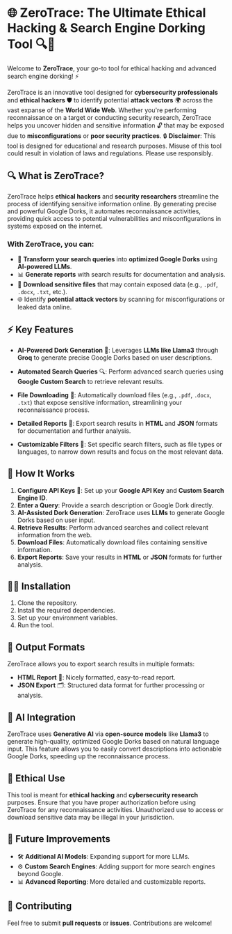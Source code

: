# 🌐 **ZeroTrace**: The Ultimate Ethical Hacking & Search Engine Dorking Tool 🔍🚀

Welcome to **ZeroTrace**, your go-to tool for ethical hacking and advanced search engine dorking! ⚡

ZeroTrace is an innovative tool designed for **cybersecurity professionals** and **ethical hackers** 🛡️ to identify potential **attack vectors** 🌍 across the vast expanse of the **World Wide Web**. Whether you're performing reconnaissance on a target or conducting security research, ZeroTrace helps you uncover hidden and sensitive information 🔓 that may be exposed due to **misconfigurations** or **poor security practices**.
🔒 **Disclaimer**: This tool is designed for educational and research purposes. Misuse of this tool could result in violation of laws and regulations. Please use responsibly.

## 🔍 **What is ZeroTrace?**

ZeroTrace helps **ethical hackers** and **security researchers** streamline the process of identifying sensitive information online. By generating precise and powerful Google Dorks, it automates reconnaissance activities, providing quick access to potential vulnerabilities and misconfigurations in systems exposed on the internet.

### With ZeroTrace, you can:
- 🔑 **Transform your search queries** into **optimized Google Dorks** using **AI-powered LLMs**.
- 📊 **Generate reports** with search results for documentation and analysis.
- 📂 **Download sensitive files** that may contain exposed data (e.g., `.pdf`, `.docx`, `.txt`, etc.).
- 🌐 Identify **potential attack vectors** by scanning for misconfigurations or leaked data online.

## ⚡ **Key Features**

- **AI-Powered Dork Generation** 🤖: Leverages **LLMs like Llama3** through **Groq** to generate precise Google Dorks based on user descriptions.
  
- **Automated Search Queries** 🔍: Perform advanced search queries using **Google Custom Search** to retrieve relevant results.

- **File Downloading** 💾: Automatically download files (e.g., `.pdf`, `.docx`, `.txt`) that expose sensitive information, streamlining your reconnaissance process.

- **Detailed Reports** 📝: Export search results in **HTML** and **JSON** formats for documentation and further analysis.

- **Customizable Filters** 🔧: Set specific search filters, such as file types or languages, to narrow down results and focus on the most relevant data.

## 🚀 **How It Works**

1. **Configure API Keys** 🔐: Set up your **Google API Key** and **Custom Search Engine ID**.
2. **Enter a Query**: Provide a search description or Google Dork directly.
3. **AI-Assisted Dork Generation**: ZeroTrace uses **LLMs** to generate Google Dorks based on user input.
4. **Retrieve Results**: Perform advanced searches and collect relevant information from the web.
5. **Download Files**: Automatically download files containing sensitive information.
6. **Export Reports**: Save your results in **HTML** or **JSON** formats for further analysis.

## 🧑‍💻 **Installation**

1. Clone the repository.
2. Install the required dependencies.
3. Set up your environment variables.
4. Run the tool.

## 📂 **Output Formats**

ZeroTrace allows you to export search results in multiple formats:
- **HTML Report** 📝: Nicely formatted, easy-to-read report.
- **JSON Export** 🗂️: Structured data format for further processing or analysis.

## 🤖 **AI Integration**

ZeroTrace uses **Generative AI** via **open-source models** like **Llama3** to generate high-quality, optimized Google Dorks based on natural language input. This feature allows you to easily convert descriptions into actionable Google Dorks, speeding up the reconnaissance process.

## 🔐 **Ethical Use**

This tool is meant for **ethical hacking** and **cybersecurity research** purposes. Ensure that you have proper authorization before using ZeroTrace for any reconnaissance activities. Unauthorized use to access or download sensitive data may be illegal in your jurisdiction.

## 🎯 **Future Improvements**

- 🛠️ **Additional AI Models**: Expanding support for more LLMs.
- ⚙️ **Custom Search Engines**: Adding support for more search engines beyond Google.
- 📊 **Advanced Reporting**: More detailed and customizable reports.

## 🤝 **Contributing**

Feel free to submit **pull requests** or **issues**. Contributions are welcome!
